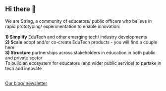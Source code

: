 ## Hi there 👋
We are String, a community of educators/ public officers who believe in rapid prototyping/ experimentation to enable innovation:<br><br>
**1) Simplify** EduTech and other emerging tech/ industry developments<br>
**2) Scale** adopt and/or co-create EduTech products - you will find a couple here<br>
**3) Structure** partnerships across stakeholders in education in both public and private sector<br>
To build an ecosystem for educators (and wider public service) to partake in tech and innovate<br><br>

[Our blog/ newsletter](https://teachertech.beehiiv.com/)

<!--

**Here are some ideas to get you started:**

🙋‍♀️ A short introduction - what is your organization all about?
🌈 Contribution guidelines - how can the community get involved?
👩‍💻 Useful resources - where can the community find your docs? Is there anything else the community should know?
🍿 Fun facts - what does your team eat for breakfast?
🧙 Remember, you can do mighty things with the power of [Markdown](https://docs.github.com/github/writing-on-github/getting-started-with-writing-and-formatting-on-github/basic-writing-and-formatting-syntax)
-->
